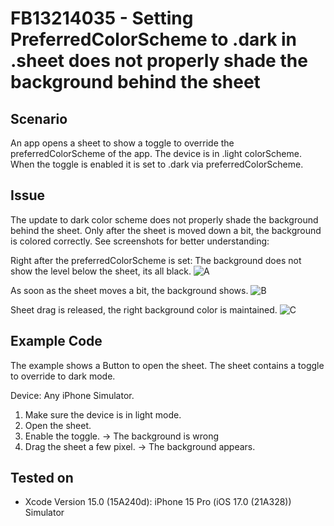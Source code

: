 # FB13214035 - Setting PreferredColorScheme to .dark in .sheet does not properly shade the background behind the sheet


## Scenario

An app opens a sheet to show a toggle to override the preferredColorScheme of the app.
The device is in .light colorScheme.
When the toggle is enabled it is set to .dark via preferredColorScheme.


## Issue

The update to dark color scheme does not properly shade the background behind the sheet. Only after the sheet is moved down a bit, the background is colored correctly. See screenshots for better understanding:

Right after the preferredColorScheme is set: The background does not show the level below the sheet, its all black.
![A](./A.png)

As soon as the sheet moves a bit, the background shows.
![B](./B.png)

Sheet drag is released, the right background color is maintained.
![C](./C.png)


## Example Code

The example shows a Button to open the sheet.
The sheet contains a toggle to override to dark mode.

Device: Any iPhone Simulator.

1. Make sure the device is in light mode.
2. Open the sheet.
3. Enable the toggle.
-> The background is wrong
4. Drag the sheet a few pixel.
-> The background appears.
 

## Tested on

 - Xcode Version 15.0 (15A240d): iPhone 15 Pro (iOS 17.0 (21A328)) Simulator
